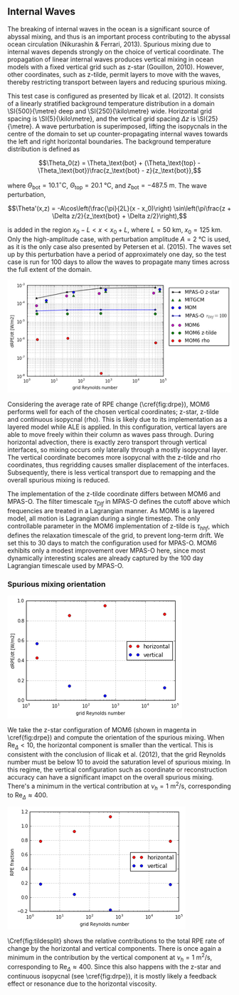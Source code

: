 ## Internal Waves

The breaking of internal waves in the ocean is a significant source of abyssal mixing, and thus is an important process contributing to the abyssal ocean circulation (Nikurashin & Ferrari, 2013). Spurious mixing due to internal waves depends strongly on the choice of vertical coordinate. The propagation of linear internal waves produces vertical mixing in ocean models with a fixed vertical grid such as z-star (Gouillon, 2010). However, other coordinates, such as z-tilde, permit layers to move with the waves, thereby restricting transport between layers and reducing spurious mixing.

This test case is configured as presented by Ilicak et al. (2012). It consists of a linearly stratified background temperature distribution in a domain \SI{500}{\metre} deep and \SI{250}{\kilo\metre} wide. Horizontal grid spacing is \SI{5}{\kilo\metre}, and the vertical grid spacing $\Delta z$ is \SI{25}{\metre}. A wave perturbation is superimposed, lifting the isopycnals in the centre of the domain to set up counter-propagating internal waves towards the left and right horizontal boundaries. The background temperature distribution is defined as

$$\Theta_0(z) = \Theta_\text{bot} + (\Theta_\text{top} - \Theta_\text{bot})\frac{z_\text{bot} - z}{z_\text{bot}},$$

where $\Theta_\text{bot} = 10.1^\circ\mathrm{C}$, $\Theta_\text{top} = \SI{20.1}{\celsius}$, and $z_\text{bot} = \SI{-487.5}{\metre}$. The wave perturbation,

$$\Theta'(x,z) = -A\cos\left(\frac{\pi}{2L}(x - x_0)\right) \sin\left(\pi\frac{z + \Delta z/2}{z_\text{bot} + \Delta z/2}\right),$$

is added in the region $x_0 - L < x < x_0 + L$, where $L = \SI{50}{\kilo\metre}$, $x_0 = \SI{125}{\kilo\metre}$. Only the high-amplitude case, with perturbation amplitude $A = \SI{2}{\celsius}$ is used, as it is the only case also presented by Petersen et al. (2015). The waves set up by this perturbation have a period of approximately one day, so the test case is run for 100 days to allow the waves to propagate many times across the full extent of the domain.

![\label{fig:drpe} Averaged RPE rate of change. MPAS-O, MITGCM and MOM results come from Petersen et al. (2015). MOM6 performs comparably or better to models using the same vertical coordinate.](plots/internal_waves_drpe.png)

Considering the average rate of RPE change (\cref{fig:drpe}), MOM6 performs well for each of the chosen vertical coordinates; z-star, z-tilde and continuous isopycnal (rho). This is likely due to its implementation as a layered model while ALE is applied. In this configuration, vertical layers are able to move freely within their column as waves pass through. During horizontal advection, there is exactly zero transport through vertical interfaces, so mixing occurs only laterally through a mostly isopycnal layer. The vertical coordinate becomes more isopycnal with the z-tilde and rho coordinates, thus regridding causes smaller displacement of the interfaces. Subsequently, there is less vertical transport due to remapping and the overall spurious mixing is reduced.

The implementation of the z-tilde coordinate differs between MOM6 and MPAS-O. The filter timescale $\tau_{Dlf}$ in MPAS-O defines the cutoff above which frequencies are treated in a Lagrangian manner. As MOM6 is a layered model, all motion is Lagrangian during a single timestep. The only controllable parameter in the MOM6 implementation of z-tilde is $\tau_{hhf}$, which defines the relaxation timescale of the grid, to prevent long-term drift. We set this to 30 days to match the configuration used for MPAS-O. MOM6 exhibits only a modest improvement over MPAS-O here, since most dynamically interesting scales are already captured by the 100 day Lagrangian timescale used by MPAS-O.

### Spurious mixing orientation

![\label{fig:drpesplit} Relative contributions to spurious mixing by horizontal and vertical processes. Each contribution is the fraction of the averaged total RPE rate of change.](plots/internal_waves_drpe_split.png)

We take the z-star configuration of MOM6 (shown in magenta in \cref{fig:drpe}) and compute the orientation of the spurious mixing. When $\mathrm{Re}_\Delta < 10$, the horizontal component is smaller than the vertical. This is consistent with the conclusion of Ilicak et al. (2012), that the grid Reynolds number must be below 10 to avoid the saturation level of spurious mixing. In this regime, the vertical configuration such as coordinate or reconstruction accuracy can have a significant imapct on the overall spurious mixing. There's a minimum in the vertical contribution at $\nu_h = \SI{1}{\square\metre\per\second}$, corresponding to $\mathrm{Re}_\Delta \approx 400$.

![\label{fig:tildesplit} Relative contributions to spurious mixing for the z-tilde vertical coordinate by orientation. Each component is the fraction of the averaged total RPE rate of change shown in \cref{fig:drpe}](plots/internal_waves_tilde_split.png)

\Cref{fig:tildesplit} shows the relative contributions to the total RPE rate of change by the horizontal and vertical components. There is once again a minimum in the contribution by the vertical component at $\nu_h = \SI{1}{\square\metre\per\second}$, corresponding to $\mathrm{Re}_\Delta \approx 400$. Since this also happens with the z-star and continuous isopycnal (see \cref{fig:drpe}), it is mostly likely a feedback effect or resonance due to the horizontal viscosity.
